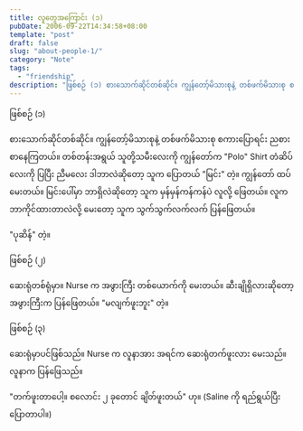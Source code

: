 ```yaml
---
title: လူတွေအကြောင်း (၁)
pubDate: 2006-09-22T14:34:58+08:00
template: "post"
draft: false
slug: "about-people-1/"
category: "Note"
tags:
  - "friendship"
description: "ဖြစ်စဉ် (၁) စားသောက်ဆိုင်တစ်ဆိုင်။ ကျွန်တော့်မိသားစုနဲ့ တစ်ဖက်မိသားစု စကားပြောရင်း ညစားစာနေကြတယ်။ တစ်တန်းအရွယ် သူတို့သမီးလေးကို ကျွန်တော်က 'Polo' Shirt တံဆိပ်လေးကို ပြပြီး ညီမလေး ဒါဘာလဲဆိုတော့ သူက ပြောတယ် 'မြင်း' တဲ့။"
---
```


ဖြစ်စဉ် (၁)

စားသောက်ဆိုင်တစ်ဆိုင်။ ကျွန်တော့်မိသားစုနဲ့ တစ်ဖက်မိသားစု စကားပြောရင်း ညစားစာနေကြတယ်။ တစ်တန်းအရွယ် သူတို့သမီးလေးကို ကျွန်တော်က "Polo" Shirt တံဆိပ်လေးကို ပြပြီး ညီမလေး ဒါဘာလဲဆိုတော့ သူက ပြောတယ် "မြင်း" တဲ့။ ကျွန်တော် ထပ်မေးတယ်။ မြင်းပေါ်မှာ ဘာရှိလဲဆိုတော့ သူက မှန်မှန်ကန်ကန်ပဲ လူလို့ ဖြေတယ်။ လူက ဘာကိုင်ထားတာလဲလို့ မေးတော့ သူက သွက်သွက်လက်လက် ပြန်ဖြေတယ်။

"ပုဆိန်" တဲ့။

ဖြစ်စဉ် (၂)

ဆေးရုံတစ်ရုံမှာ။ Nurse က အဖွားကြီး တစ်ယောက်ကို မေးတယ်။ ဆီးချိုရှိလားဆိုတော့ အဖွားကြီးက ပြန်ဖြေတယ်။ "မလျက်ဖူးဘူး" တဲ့။

ဖြစ်စဉ် (၃)

ဆေးရုံမှာပင်ဖြစ်သည်။ Nurse က လူနာအား အရင်က ဆေးရုံတက်ဖူးလား မေးသည်။ လူနာက ပြန်ဖြေသည်။

"တက်ဖူးတာပေါ့။ စလောင်း ၂ ခုတောင် ချိတ်ဖူးတယ်" ဟု။ (Saline ကို ရည်ရွယ်ပြီး ပြောတာပါ။)
